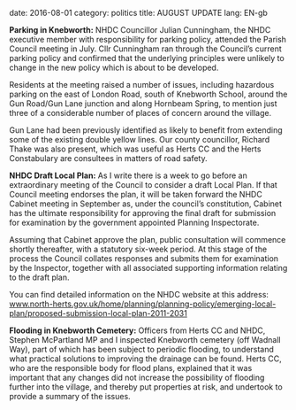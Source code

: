 date: 2016-08-01
category: politics
title: AUGUST UPDATE
lang: EN-gb

**Parking in Knebworth:** NHDC Councillor Julian Cunningham, the NHDC executive member with responsibility for parking policy, attended the Parish Council meeting in July. Cllr Cunningham ran through the Council’s current parking policy and confirmed that the underlying principles were unlikely to change in the new policy which is about to be developed.

Residents at the meeting raised a number of issues, including hazardous parking on the east of London Road, south of Knebworth School, around the Gun Road/Gun Lane junction and along Hornbeam Spring, to mention just three of a considerable number of places of concern around the village.

Gun Lane had been previously identified as likely to benefit from extending some of the existing double yellow lines. Our county councillor, Richard Thake was also present, which was useful as Herts CC and the Herts Constabulary are consultees in matters of road safety.

**NHDC Draft Local Plan:** As I write there is a week to go before an extraordinary meeting of the Council to consider a draft Local Plan. If that Council meeting endorses the plan, it will be taken forward the NHDC Cabinet meeting in September as, under the council’s constitution, Cabinet has the ultimate responsibility for approving the final draft for submission for examination by the government appointed Planning Inspectorate.

Assuming that Cabinet approve the plan, public consultation will commence shortly thereafter, with a statutory six-week period. At this stage of the process the Council collates responses and submits them for examination by the Inspector, together with all associated supporting information relating to the draft plan.

You can find detailed information on the NHDC website at this address: www.north-herts.gov.uk/home/planning/planning-policy/emerging-local-plan/proposed-submission-local-plan-2011-2031

**Flooding in Knebworth Cemetery:** Officers from Herts CC and NHDC, Stephen McPartland MP and I inspected Knebworth cemetery (off Wadnall Way), part of which has been subject to periodic flooding, to understand what practical solutions to improving the drainage can be found. Herts CC, who are the responsible body for flood plans, explained that it was important that any changes did not increase the possibility of flooding further into the village, and thereby put properties at risk, and undertook to provide a summary of the issues. 